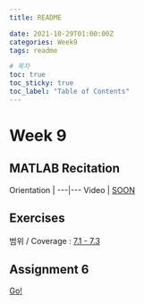 ```yaml
---
title: README

date: 2021-10-29T01:00:00Z
categories: Week9
tags: readme

# 목차
toc: true  
toc_sticky: true
toc_label: "Table of Contents" 
---
```


# Week 9

## MATLAB Recitation

Orientation | 
---|---
Video | [SOON](<>)

## Exercises

범위 / Coverage : [7.1 - 7.3]({{site.baseurl}}/week9/ex6)

## Assignment 6

[Go!]({{site.baseurl}}/week9/assign6)